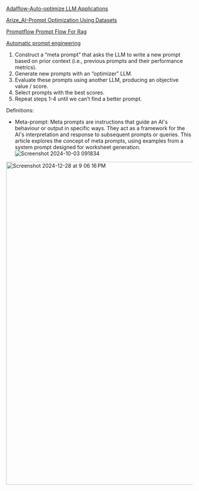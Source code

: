 [Adalflow-Auto-optimize LLM Applications](https://github.com/SylphAI-Inc/AdalFlow)

[Arize_AI-Prompt Optimization Using Datasets](https://colab.research.google.com/gist/exiao/9ff8d9e0db4462911ca5fd9aa99e82b6/product-manager-experiment.ipynb)


[Promptflow Prompt Flow For Rag](https://www.restack.io/p/promptflow-answer-prompt-flow-for-rag-cat-ai)

[Automatic prompt engineering](https://x.com/cwolferesearch/status/1841557739308286424)

1. Construct a “meta prompt” that asks the LLM to write a new prompt based on prior context (i.e., previous prompts and their performance metrics).
2. Generate new prompts with an “optimizer” LLM.
3. Evaluate these prompts using another LLM, producing an objective value / score.
4. Select prompts with the best scores.
5. Repeat steps 1-4 until we can’t find a better prompt.


Definitions:
- Meta-prompt: Meta prompts are instructions that guide an AI's behaviour or output in specific ways. They act as a framework for the AI's interpretation and response to subsequent prompts or queries. This article explores the concept of meta prompts, using examples from a system prompt designed for worksheet generation.
![Screenshot 2024-10-03 091834](https://github.com/user-attachments/assets/d92ae568-2154-425c-8f00-384400d14d23)


<img width="869" alt="Screenshot 2024-12-28 at 9 06 16 PM" src="https://github.com/user-attachments/assets/66b05885-dfeb-49c6-a031-54f6cb9de813" />
